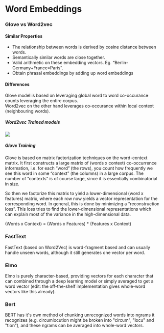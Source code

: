 # Word Embeddings
### Glove vs Word2vec
#### Similar Properties
* The relationship between words is derived by cosine distance between words. 
* Semantically similar words are close together.
* Valid arithmetic on these embedding vectors. Eg. “Berlin-Germany+France=Paris”.    
* Obtain phrasal embeddings by adding up word embeddings

#### Differences
Glove model is based on leveraging global word to word co-occurance counts leveraging the entire corpus.  
Word2vec on the other hand leverages co-occurance within local context (neighbouring words).  

##### Word2vec Trained models
![](https://machinelearninginterview.com/wp-content/uploads/2019/02/CBOW_eta_Skipgram-1024x481.png)

##### Glove Training
Glove is based on matrix factorization techniques on the word-context matrix. It first constructs a large matrix of (words x context) co-occurrence information, i.e. for each “word” (the rows), you count how frequently we see this word in some “context” (the columns) in a large corpus.  The number of “contexts” is of course large, since it is essentially combinatorial in size.

So then we factorize this matrix to yield a lower-dimensional (word x features) matrix, where each row now yields a vector representation for the corresponding word. In general, this is done by minimizing a “reconstruction loss”. This loss tries to find the lower-dimensional representations which can explain most of the variance in the high-dimensional data.

(Words x Context) = (Words x Features) * (Features x Context) 

### FastText
FastText (based on Word2Vec) is word-fragment based and can usually handle unseen words, although it still generates one vector per word. 

### Elmo
Elmo is purely character-based, providing vectors for each character that can combined through a deep learning model or simply averaged to get a word vector (edit: the off-the-shelf implementation gives whole-word vectors like this already). 

### Bert
BERT has it's own method of chunking unrecognized words into ngrams it recognizes (e.g. circumlocution might be broken into "circum", "locu" and "tion"), and these ngrams can be averaged into whole-word vectors.
